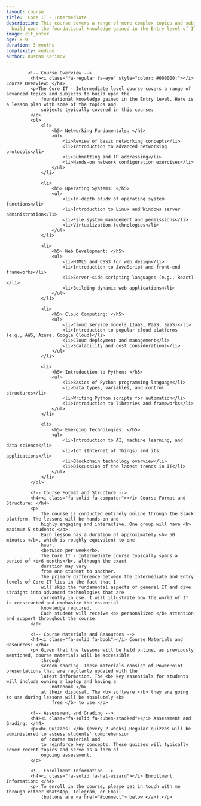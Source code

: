 ```yaml
---
layout: course
title:  Core IT - Intermediate
description: This course covers a range of more complex topics and subjects to
  build upon the foundational knowledge gained in the Entry level of IT.
image: cit_inter
age: 8-9
duration: 3 months
complexity: medium
author: Rustam Karimov
---
```

            <!-- Course Overview --> 
             <h4><i class="fa-regular fa-eye" style="color: #000000;"></i> Course Overview: </h4> 
             <p>The Core IT - Intermediate level course covers a range of advanced topics and subjects to build upon the 
                 foundational knowledge gained in the Entry level. Here is a lesson plan with some of the topics and 
                 subjects typically covered in this course: 
             </p> 
             <ol> 
                 <li> 
                     <h5> Networking Fundamentals: </h5> 
                     <ul> 
                         <li>Review of basic networking concepts</li> 
                         <li>Introduction to advanced networking protocols</li> 
                         <li>Subnetting and IP addressing</li> 
                         <li>Hands-on network configuration exercises</li> 
                     </ul> 
                 </li> 
  
                 <li> 
                     <h5> Operating Systems: </h5> 
                     <ul> 
                         <li>In-depth study of operating system functions</li> 
                         <li>Introduction to Linux and Windows server administration</li> 
                         <li>File system management and permissions</li> 
                         <li>Virtualization technologies</li> 
                     </ul> 
                 </li> 
  
                 <li> 
                     <h5> Web Development: </h5> 
                     <ul> 
                         <li>HTML5 and CSS3 for web design</li> 
                         <li>Introduction to JavaScript and front-end frameworks</li> 
                         <li>Server-side scripting languages (e.g., React)</li> 
                         <li>Building dynamic web applications</li> 
                     </ul> 
                 </li> 
  
                 <li> 
                     <h5> Cloud Computing: </h5> 
                     <ul> 
                         <li>Cloud service models (IaaS, PaaS, SaaS)</li> 
                         <li>Introduction to popular cloud platforms (e.g., AWS, Azure, Google Cloud)</li> 
                         <li>Cloud deployment and management</li> 
                         <li>Scalability and cost considerations</li> 
                     </ul> 
                 </li> 
  
                 <li> 
                     <h5> Introduction to Python: </h5> 
                     <ul> 
                         <li>Basics of Python programming language</li> 
                         <li>Data types, variables, and control structures</li> 
                         <li>Writing Python scripts for automation</li> 
                         <li>Introduction to libraries and frameworks</li> 
                     </ul> 
                 </li> 
  
                 <li> 
                     <h5> Emerging Technologies: </h5> 
                     <ul> 
                         <li>Introduction to AI, machine learning, and data science</li> 
                         <li>IoT (Internet of Things) and its applications</li> 
                         <li>Blockchain technology overview</li> 
                         <li>Discussion of the latest trends in IT</li> 
                     </ul> 
                 </li> 
             </ol> 
  
             <!-- Course Format and Structure --> 
             <h4><i class="fa-solid fa-computer"></i> Course Format and Structure: </h4> 
             <p> 
                 The course is conducted entirely online through the Slack platform. The lessons will be hands-on and 
                 highly engaging and interactive. One group will have <b> maximum 5 students </b>. 
                 Each lesson has a duration of approximately <b> 50 minutes </b>, which is roughly equivalent to one 
                 hour, 
                 <b>twice per week</b>. 
                 The Core IT - Intermediate course typically spans a period of <b>6 months</b>, although the exact 
                 duration may vary 
                 from one student to another. 
                 The primary difference between the Intermediate and Entry levels of Core IT lies in the fact that I 
                 will skip the fundamental aspects of general IT and dive straight into advanced technologies that are 
                 currently in use. I will illustrate how the world of IT is constructed and emphasize the essential 
                 knowledge required. 
                 Each student will receive <b> personalized </b> attention and support throughout the course. 
             </p> 
  
             <!-- Course Materials and Resources --> 
             <h4><i class="fa-solid fa-book"></i> Course Materials and Resources: </h4> 
             <p> Given that the lessons will be held online, as previously mentioned, course materials will be accessible 
                 through 
                 screen sharing. These materials consist of PowerPoint presentations that are regularly updated with the 
                 latest information. The <b> key essentials for students will include owning a laptop and having a 
                     notebook </b> 
                 at their disposal. The <b> software </b> they are going to use during lessons will be absolutely <b> 
                     free </b> to use.</p> 
  
             <!-- Assessment and Grading --> 
             <h4><i class="fa-solid fa-cubes-stacked"></i> Assessment and Grading: </h4> 
             <p><b> Quizzes: </b> (every 2 weeks) Regular quizzes will be administered to assess students' comprehension 
                 of course material and 
                 to reinforce key concepts. These quizzes will typically cover recent topics and serve as a form of 
                 ongoing assessment. 
             </p> 
  
             <!-- Enrollment Information --> 
             <h4><i class="fa-solid fa-hat-wizard"></i> Enrollment Information: </h4> 
             <p> To enroll in the course, please get in touch with me through either WhatsApp, Telegram, or Email 
                 (buttons are <a href="#connect"> below </a>).</p>